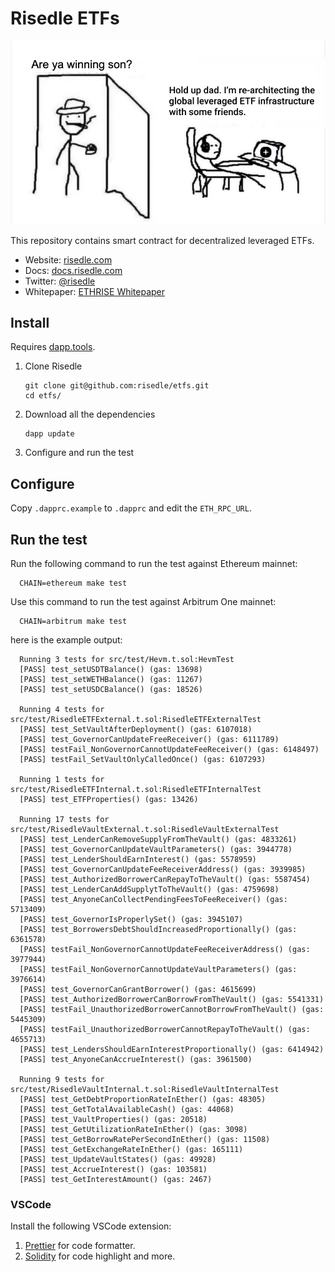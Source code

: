 # Risedle ETFs

![This is us anon!](./meme.png)

This repository contains smart contract for decentralized leveraged ETFs.

- Website: [risedle.com](https://risedle.com)
- Docs: [docs.risedle.com](https://docs.risedle.com)
- Twitter: [@risedle](https://twitter.com/risedle)
- Whitepaper: [ETHRISE Whitepaper](https://observablehq.com/@pyk/ethrise)

## Install

Requires [dapp.tools](https://github.com/dapphub/dapptools#installation).

1. Clone Risedle
   ```
   git clone git@github.com:risedle/etfs.git
   cd etfs/
   ```
2. Download all the dependencies
   ```
   dapp update
   ```
3. Configure and run the test

## Configure

Copy `.dapprc.example` to `.dapprc` and edit the `ETH_RPC_URL`.

## Run the test

Run the following command to run the test against Ethereum mainnet:

      CHAIN=ethereum make test

Use this command to run the test against Arbitrum One mainnet:

      CHAIN=arbitrum make test

here is the example output:

      Running 3 tests for src/test/Hevm.t.sol:HevmTest
      [PASS] test_setUSDTBalance() (gas: 13698)
      [PASS] test_setWETHBalance() (gas: 11267)
      [PASS] test_setUSDCBalance() (gas: 18526)

      Running 4 tests for src/test/RisedleETFExternal.t.sol:RisedleETFExternalTest
      [PASS] test_SetVaultAfterDeployment() (gas: 6107018)
      [PASS] test_GovernorCanUpdateFreeReceiver() (gas: 6111789)
      [PASS] testFail_NonGovernorCannotUpdateFeeReceiver() (gas: 6148497)
      [PASS] testFail_SetVaultOnlyCalledOnce() (gas: 6107293)

      Running 1 tests for src/test/RisedleETFInternal.t.sol:RisedleETFInternalTest
      [PASS] test_ETFProperties() (gas: 13426)

      Running 17 tests for src/test/RisedleVaultExternal.t.sol:RisedleVaultExternalTest
      [PASS] test_LenderCanRemoveSupplyFromTheVault() (gas: 4833261)
      [PASS] test_GovernorCanUpdateVaultParameters() (gas: 3944778)
      [PASS] test_LenderShouldEarnInterest() (gas: 5578959)
      [PASS] test_GovernorCanUpdateFeeReceiverAddress() (gas: 3939985)
      [PASS] test_AuthorizedBorrowerCanRepayToTheVault() (gas: 5587454)
      [PASS] test_LenderCanAddSupplytToTheVault() (gas: 4759698)
      [PASS] test_AnyoneCanCollectPendingFeesToFeeReceiver() (gas: 5713409)
      [PASS] test_GovernorIsProperlySet() (gas: 3945107)
      [PASS] test_BorrowersDebtShouldIncreasedProportionally() (gas: 6361578)
      [PASS] testFail_NonGovernorCannotUpdateFeeReceiverAddress() (gas: 3977944)
      [PASS] testFail_NonGovernorCannotUpdateVaultParameters() (gas: 3976614)
      [PASS] test_GovernorCanGrantBorrower() (gas: 4615699)
      [PASS] test_AuthorizedBorrowerCanBorrowFromTheVault() (gas: 5541331)
      [PASS] testFail_UnauthorizedBorrowerCannotBorrowFromTheVault() (gas: 5445309)
      [PASS] testFail_UnauthorizedBorrowerCannotRepayToTheVault() (gas: 4655713)
      [PASS] test_LendersShouldEarnInterestProportionally() (gas: 6414942)
      [PASS] test_AnyoneCanAccrueInterest() (gas: 3961500)

      Running 9 tests for src/test/RisedleVaultInternal.t.sol:RisedleVaultInternalTest
      [PASS] test_GetDebtProportionRateInEther() (gas: 48305)
      [PASS] test_GetTotalAvailableCash() (gas: 44068)
      [PASS] test_VaultProperties() (gas: 20518)
      [PASS] test_GetUtilizationRateInEther() (gas: 3098)
      [PASS] test_GetBorrowRatePerSecondInEther() (gas: 11508)
      [PASS] test_GetExchangeRateInEther() (gas: 165111)
      [PASS] test_UpdateVaultStates() (gas: 49928)
      [PASS] test_AccrueInterest() (gas: 103581)
      [PASS] test_GetInterestAmount() (gas: 2467)

### VSCode

Install the following VSCode extension:

1. [Prettier](https://marketplace.visualstudio.com/items?itemName=esbenp.prettier-vscode)
   for code formatter.
2. [Solidity](https://marketplace.visualstudio.com/items?itemName=JuanBlanco.solidity)
   for code highlight and more.
